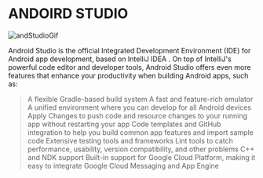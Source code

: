 # ANDOIRD STUDIO


![andStudioGif](https://user-images.githubusercontent.com/88200447/190992554-0bf66564-efba-4c0d-8752-4d00cc57f844.gif)

Android Studio is the official Integrated Development Environment (IDE) for Android app development, based on IntelliJ IDEA . On top of IntelliJ's powerful code editor and developer tools, Android Studio offers even more features that enhance your productivity when building Android apps, such as:

>A flexible Gradle-based build system
A fast and feature-rich emulator
A unified environment where you can develop for all Android devices
Apply Changes to push code and resource changes to your running app without restarting your app
Code templates and GitHub integration to help you build common app features and import sample code
Extensive testing tools and frameworks
Lint tools to catch performance, usability, version compatibility, and other problems
C++ and NDK support
Built-in support for Google Cloud Platform, making it easy to integrate Google Cloud Messaging and App Engine
